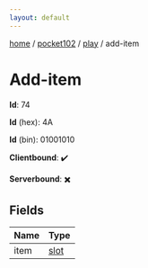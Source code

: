 ```yaml
---
layout: default
---
```


[home](/)  /  [pocket102](/protocol/pocket102)  /  [play](/protocol/pocket102/play)  /  add-item

# Add-item

**Id**: 74

**Id** (hex): 4A

**Id** (bin): 01001010

**Clientbound**: ✔️

**Serverbound**: ✖️

## Fields

Name | Type
---|---
item | [slot](/protocol/pocket102/types/slot)

